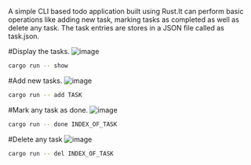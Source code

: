 A simple CLI based todo application built using Rust.It can perform basic operations like adding new task, marking tasks as completed as well as delete any task. The task entries are stores in a JSON file called as task.json. 

#Display the tasks.
![image](https://github.com/Parthiee/todo/assets/100670393/96caa1c7-5675-4e3e-92ff-c1fd05fb547b)
``` bash
cargo run -- show
```

#Add new tasks.
![image](https://github.com/Parthiee/todo/assets/100670393/b946bcb3-4525-43c1-8ec0-33bbb88b11ed)
``` bash
cargo run -- add TASK
```

#Mark any task as done.
![image](https://github.com/Parthiee/todo/assets/100670393/10521cab-8573-4f02-a4fa-2186675bf642)
``` bash
cargo run -- done INDEX_OF_TASK
```

#Delete any task
![image](https://github.com/Parthiee/todo/assets/100670393/16cff5f9-8ad8-4c6a-b9e2-3137550c6b9b)
``` bash
cargo run -- del INDEX_OF_TASK
```

